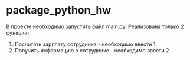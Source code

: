 # package_python_hw

В проекте необходимо запустить файл main.py.
Реализована только 2 функции:
1) Посчитать зарплату сотрудника - необходимо ввести 1
2) Получить информацию о сотруднике - необходимо ввести 2
